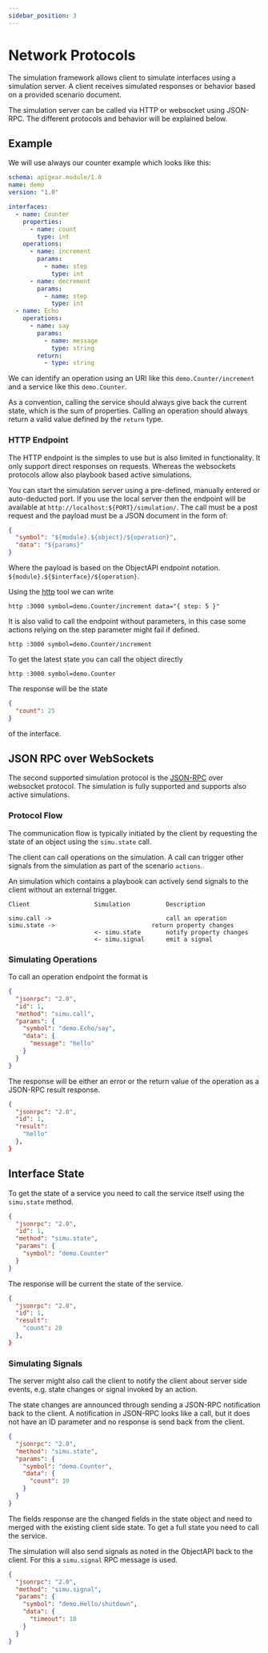 ```yaml
---
sidebar_position: 3
---
```


# Network Protocols

The simulation framework allows client to simulate interfaces using a simulation server. A client receives simulated responses or behavior based on a provided scenario document.

The simulation server can be called via HTTP or websocket using JSON-RPC. The different protocols and behavior will be explained below.

## Example

We will use always our counter example which looks like this:

```yaml
schema: apigear.module/1.0
name: demo
version: "1.0"

interfaces:
  - name: Counter
    properties:
      - name: count
        type: int
    operations:
      - name: increment
        params:
          - name: step
            type: int
      - name: decrement
        params:
          - name: step
            type: int
  - name: Echo
    operations:
      - name: say
        params:
          - name: message
            type: string
        return:
          - type: string
```

We can identify an operation using an URI like this `demo.Counter/increment` and a service like this `demo.Counter`.

As a convention, calling the service should always give back the current state, which is the sum of properties. Calling an operation should always return a valid value defined by the `return` type.

### HTTP Endpoint

The HTTP endpoint is the simples to use but is also limited in functionality. It only support direct responses on requests. Whereas the websockets protocols allow also playbook based active simulations.

You can start the simulation server using a pre-defined, manually entered or auto-deducted port. If you use the local server then the endpoint will be available at `http://localhost:${PORT}/simulation/`. The call must be a post request and the payload must be a JSON document in the form of:

```json
{
  "symbol": "${module}.${object}/${operation}",
  "data": "${params}"
}
```

Where the payload is based on the ObjectAPI endpoint notation. `${module}.${$interface}/${operation}`.

Using the [http](https://httpie.io/) tool we can write

```shell
http :3000 symbol=demo.Counter/increment data="{ step: 5 }"
```

It is also valid to call the endpoint without parameters, in this case some actions relying on the step parameter might fail if defined.

```shell
http :3000 symbol=demo.Counter/increment
```

To get the latest state you can call the object directly

```shell
http :3000 symbol=demo.Counter
```

The response will be the state

```json
{
  "count": 25
}
```

of the interface.

## JSON RPC over WebSockets

The second supported simulation protocol is the [JSON-RPC](https://www.jsonrpc.org/specification) over websocket protocol. The simulation is fully supported and supports also active simulations.

### Protocol Flow

The communication flow is typically initiated by the client by requesting the state of an object using the `simu.state` call.

The client can call operations on the simulation. A call can trigger other signals from the simulation as part of the scenario `actions`.

An simulation which contains a playbook can actively send signals to the client without an external trigger.

```
Client          		Simulation    		Description

simu.call ->                 				call an operation
simu.state ->                 			return property changes
            			<- simu.state     	notify property changes
            			<- simu.signal    	emit a signal
```

### Simulating Operations

To call an operation endpoint the format is

```json
{
  "jsonrpc": "2.0",
  "id": 1,
  "method": "simu.call",
  "params": {
    "symbol": "demo.Echo/say",
    "data": {
      "message": "hello"
    }
  }
}
```

The response will be either an error or the return value of the operation as a JSON-RPC result response.

```json
{
  "jsonrpc": "2.0",
  "id": 1,
  "result":
    "hello"
  },
}
```

## Interface State

To get the state of a service you need to call the service itself using the `simu.state` method.

```json
{
  "jsonrpc": "2.0",
  "id": 1,
  "method": "simu.state",
  "params": {
    "symbol": "demo.Counter"
  }
}
```

The response will be current the state of the service.

```json
{
  "jsonrpc": "2.0",
  "id": 1,
  "result":
    "count": 20
  },
}
```

### Simulating Signals

The server might also call the client to notify the client about server side events, e.g. state changes or signal invoked by an action.

The state changes are announced through sending a JSON-RPC notification back to the client. A notification in JSON-RPC looks like a call, but it does not have an ID parameter and no response is send back from the client.

```json
{
  "jsonrpc": "2.0",
  "method": "simu.state",
  "params": {
    "symbol": "demo.Counter",
    "data": {
      "count": 10
    }
  }
}
```

The fields response are the changed fields in the state object and need to merged with the existing client side state. To get a full state you need to call the service.

The simulation will also send signals as noted in the ObjectAPI back to the client. For this a `simu.signal` RPC message is used.

```json
{
  "jsonrpc": "2.0",
  "method": "simu.signal",
  "params": {
    "symbol": "demo.Hello/shutdown",
    "data": {
      "timeout": 10
    }
  }
}
```
